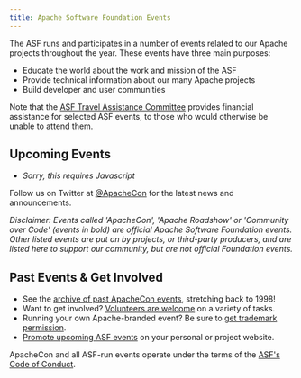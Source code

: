 ```yaml
---
title: Apache Software Foundation Events
---
```


<link href="/_pagefind/pagefind-ui.css" rel="stylesheet">
<script src="/_pagefind/pagefind-ui.js" type="text/javascript"></script>
<div id="search"></div>
<script>
    window.addEventListener('DOMContentLoaded', (event) => {
        new PagefindUI({ element: "#search" });
    });
</script>

The ASF runs and participates in a number
of events related to our Apache projects throughout the year. These events have three main purposes:

 * Educate the world about the work and mission of the ASF
 * Provide technical information about our many Apache projects
 * Build developer and user communities

Note that the [ASF Travel Assistance Committee](https://tac.apache.org/) provides financial assistance for selected ASF events, to those who would otherwise be unable to attend them.

## Upcoming Events

<ul id="events">
<script>
 <li><i>List loading</i></li>
</script>
<noscript>
 <li><i>Sorry, this requires Javascript</i></li>
</noscript>
</ul>

Follow us on Twitter at [@ApacheCon](https://twitter.com/apachecon) for
the latest news and announcements.

<em>Disclaimer: Events called 'ApacheCon', 'Apache Roadshow' or 'Community over Code' (events in
bold) are official Apache Software Foundation events. Other listed events are put on by projects,
or third-party producers, and are listed here to support our community, but are not official
Foundation events.</em>

## Past Events & Get Involved

  - See the [archive of past ApacheCon events](//archive.apachecon.com/), stretching back to 1998!
  - Want to get involved? [Volunteers are welcome](//events.apache.org/involved/) on a variety of tasks.
  - Running your own Apache-branded event? Be sure to [get trademark permission](//www.apache.org/foundation/marks/events.html).
  - [Promote upcoming ASF events](https://www.apachecon.com/event-images/) on your personal or project website.

ApacheCon and all ASF-run events operate under the terms of the [ASF's Code of Conduct](//www.apache.org/foundation/policies/conduct.html).


<script src="/js/jquery.min.js"></script>
<script src="/js/events-calendar.js"></script>

